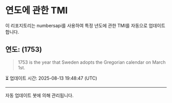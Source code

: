 
# 연도에 관한 TMI

이 리포지토리는 numbersapi를 사용하여 특정 년도에 관한 TMI를 자동으로 업데이트합니다.

## 연도: (1753)
> 1753 is the year that Sweden adopts the Gregorian calendar on March 1st.

⏳ 업데이트 시간: 2025-08-13 19:48:47 (UTC)

---
자동 업데이트 봇에 의해 관리됩니다.
